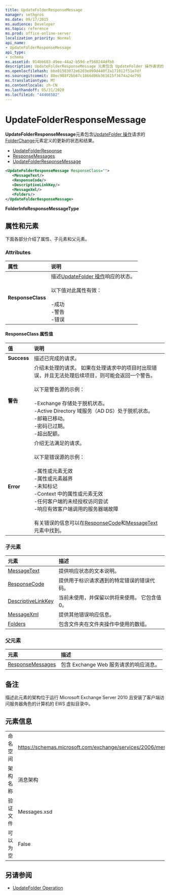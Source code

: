 ```yaml
---
title: UpdateFolderResponseMessage
manager: sethgros
ms.date: 09/17/2015
ms.audience: Developer
ms.topic: reference
ms.prod: office-online-server
localization_priority: Normal
api_name:
- UpdateFolderResponseMessage
api_type:
- schema
ms.assetid: 914bb683-49ee-44a2-b59d-ef560244dfb8
description: UpdateFolderResponseMessage 元素包含 UpdateFolder 操作请求的 FolderChange 元素定义的更新的状态和结果。
ms.openlocfilehash: bbe01583072e6203e099d440f2a171012f51e7df
ms.sourcegitcommit: 88ec988f2bb67c1866d06b361615f3674a24e795
ms.translationtype: MT
ms.contentlocale: zh-CN
ms.lasthandoff: 05/31/2020
ms.locfileid: "44466582"
---
```

# <a name="updatefolderresponsemessage"></a>UpdateFolderResponseMessage

**UpdateFolderResponseMessage**元素包含[UpdateFolder 操作](updatefolder-operation.md)请求的[FolderChange](folderchange.md)元素定义的更新的状态和结果。 
  
- [UpdateFolderResponse](updatefolderresponse.md) 
- [ResponseMessages](responsemessages.md)
- [UpdateFolderResponseMessage](updatefolderresponsemessage.md)
  
```xml
<UpdateFolderResponseMessage ResponseClass="">
   <MessageText/>
   <ResponseCode/>
   <DescriptiveLinkKey/>
   <MessageXml/>
   <Folders/>
</UpdateFolderResponseMessage>
```

 **FolderInfoResponseMessageType**
## <a name="attributes-and-elements"></a>属性和元素

下面各部分介绍了属性、子元素和父元素。
  
### <a name="attributes"></a>Attributes

|**属性**|**说明**|
|:-----|:-----|
|**ResponseClass** <br/> | 描述[UpdateFolder 操作](updatefolder-operation.md)响应的状态。 <br/><br/>以下值对此属性有效：  <br/><br/>-成功  <br/>-警告  <br/>-错误  <br/> |
   
#### <a name="responseclass-attribute-values"></a>ResponseClass 属性值

|**值**|**说明**|
|:-----|:-----|
|**Success** <br/> |描述已完成的请求。  <br/> |
|**警告** <br/> | 介绍未处理的请求。 如果在处理请求中的项目时出现错误，并且无法处理后续项目，则可能会返回一个警告。 <br/><br/>以下是警告源的示例：  <br/><br/>-Exchange 存储处于脱机状态。  <br/>-Active Directory 域服务（AD DS）处于脱机状态。  <br/>-邮箱已移动。  <br/>-密码已过期。  <br/>-超出配额。  <br/> |
|**Error** <br/> | 介绍无法满足的请求。 <br/><br/>以下是错误源的示例：  <br/><br/>-属性或元素无效  <br/>-属性或元素越界  <br/>-未知标记  <br/>-Context 中的属性或元素无效  <br/>-任何客户端的未经授权访问尝试  <br/>-响应有效客户端调用的服务器端故障  <br/> <br/> 有关错误的信息可以在[ResponseCode](responsecode.md)和[MessageText](messagetext.md)元素中找到。  <br/> |
   
### <a name="child-elements"></a>子元素

|**元素**|**描述**|
|:-----|:-----|
|[MessageText](messagetext.md) <br/> |提供响应状态的文本说明。  <br/> |
|[ResponseCode](responsecode.md) <br/> |提供用于标识请求遇到的特定错误的错误代码。  <br/> |
|[DescriptiveLinkKey](descriptivelinkkey.md) <br/> |当前未使用，并保留以供将来使用。 它包含值0。  <br/> |
|[MessageXml](messagexml.md) <br/> |提供其他错误响应信息。  <br/> |
|[Folders](folders-ex15websvcsotherref.md) <br/> |包含文件夹在文件夹操作中使用的数组。  <br/> |
   
### <a name="parent-elements"></a>父元素

|**元素**|**描述**|
|:-----|:-----|
|[ResponseMessages](responsemessages.md) <br/> |包含 Exchange Web 服务请求的响应消息。  <br/> |
   
## <a name="remarks"></a>备注

描述此元素的架构位于运行 Microsoft Exchange Server 2010 且安装了客户端访问服务器角色的计算机的 EWS 虚拟目录中。
  
## <a name="element-information"></a>元素信息

|||
|:-----|:-----|
|命名空间  <br/> |https://schemas.microsoft.com/exchange/services/2006/messages  <br/> |
|架构名称  <br/> |消息架构  <br/> |
|验证文件  <br/> |Messages.xsd  <br/> |
|可以为空  <br/> |False  <br/> |
   
## <a name="see-also"></a>另请参阅

- [UpdateFolder Operation](updatefolder-operation.md)

